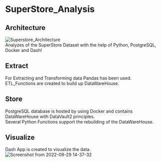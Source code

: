 # SuperStore_Analysis
## **Architecture**
![Superstore_Architecture](https://user-images.githubusercontent.com/73876003/193031489-fd02bbec-88a9-4872-aa76-460861db25e7.png)<br>
Analyzes of the SuperStore Dataset with the help of Python, PostgreSQL, Docker and Dash! <br>

## **Extract**
For Extracting and Transforming data Pandas has been used. ETL_Functions are created to build up DataWareHouse. 

## **Store**
PostgreSQL database is hosted by using Docker and contains DataWareHouse with DataVault2 principles. <br>
Several Python Functions support the rebuilding of the DataWareHouse. 

## **Visualize**
Dash App is created to visualize the data. 
![Screenshot from 2022-09-29 14-37-32](https://user-images.githubusercontent.com/73876003/193033199-d3deb16c-e215-4347-bc67-79db37c10f3f.png)
